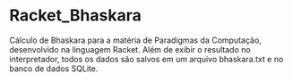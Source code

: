 # Racket_Bhaskara
Cálculo de Bhaskara para a matéria de Paradigmas da Computação, desenvolvido na linguagem Racket. Além de exibir o resultado no interpretador, todos os dados são salvos em um arquivo bhaskara.txt e no banco de dados SQLite.

